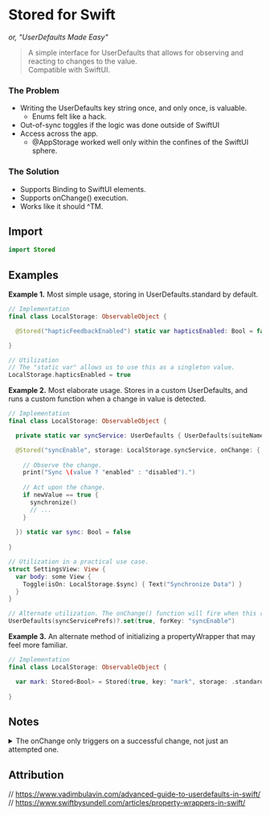 # Stored for Swift

*or, "UserDefaults Made Easy"*

> A simple interface for UserDefaults that allows for observing and reacting to changes to the value.  
Compatible with SwiftUI.

### The Problem
- Writing the UserDefaults key string once, and only once, is valuable.
  - Enums felt like a hack.
- Out-of-sync toggles if the logic was done outside of SwiftUI
- Access across the app.
  - @AppStorage worked well only within the confines of the SwiftUI sphere.

### The Solution
- Supports Binding to SwiftUI elements.
- Supports onChange() execution.
- Works like it should ^TM.

## Import
```swift
import Stored
```

## Examples
**Example 1.** Most simple usage, storing in UserDefaults.standard by default.

```swift
// Implementation
final class LocalStorage: ObservableObject {

  @Stored("hapticFeedbackEnabled") static var hapticsEnabled: Bool = false

}
```
```swift
// Utilization
// The "static var" allows us to use this as a singleton value.
LocalStorage.hapticsEnabled = true
```


**Example 2.** Most elaborate usage. Stores in a custom UserDefaults, and runs a custom function when a change in value is detected.
```swift
// Implementation
final class LocalStorage: ObservableObject {

  private static var syncService: UserDefaults { UserDefaults(suiteName: "syncServicePrefs")! }

  @Stored("syncEnable", storage: LocalStorage.syncService, onChange: { _, newValue in
    
    // Observe the change.
    print("Sync \(value ? "enabled" : "disabled").")
    
    // Act upon the change.
    if newValue == true {
      synchronize()
      // ...
    }
    
  }) static var sync: Bool = false
  
}
```
```swift
// Utilization in a practical use case.
struct SettingsView: View {
  var body: some View {
    Toggle(isOn: LocalStorage.$sync) { Text("Synchronize Data") }
  }
}
```
```swift
// Alternate utilization. The onChange() function will fire when this runs.
UserDefaults(syncServicePrefs)?.set(true, forKey: "syncEnable")
```


**Example 3.** An alternate method of initializing a propertyWrapper that may feel more familiar.
```swift
// Implementation
final class LocalStorage: ObservableObject {

  var mark: Stored<Bool> = Stored(true, key: "mark", storage: .standard, onChange: {_,_ in })
  
}
```

## Notes
<details>
  <summary>The onChange only triggers on a successful change, not just an attempted one.</summary>

  ```swift
  final class LocalStorage: ObservableObject {
    @Stored("mark", onChange: { _, value in
      print("result: \(value)")
    }) static var mark: Bool = false
  }

  UserDefaults.standard.set(false, forKey: "mark")
  UserDefaults.standard.set(false, forKey: "mark")
  UserDefaults.standard.set(true, forKey: "mark")

  // (nothing happens)
  // (nothing happens)
  // result: true
  ```
  
</details>

## Attribution
// https://www.vadimbulavin.com/advanced-guide-to-userdefaults-in-swift/
// https://www.swiftbysundell.com/articles/property-wrappers-in-swift/
